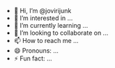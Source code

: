 - 👋 Hi, I’m @jovirijunk
- 👀 I’m interested in ...
- 🌱 I’m currently learning ...
- 💞️ I’m looking to collaborate on ...
- 📫 How to reach me ...
- 😄 Pronouns: ...
- ⚡ Fun fact: ...

<!---
jovirijunk/jovirijunk is a ✨ special ✨ repository because its `README.md` (this file) appears on your GitHub profile.
You can click the Preview link to take a look at your changes.
--->
